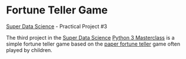# Fortune Teller Game
[Super Data Science](https://www.superdatascience.com) - Practical Project #3

The third project in the [Super Data Science](https://www.superdatascience.com) [Python 3 Masterclass](https://www.superdatascience.com/courses/python-3-programming-beginner-to-pro-masterclass) is a simple fortune teller game based on the [paper fortune teller](https://en.wikipedia.org/wiki/Paper_fortune_teller) game often played by children.